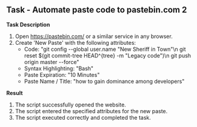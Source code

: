 ## Task - Automate paste code to pastebin.com 2

**Task Description**
1. Open https://pastebin.com/ or a similar service in any browser.
2. Create 'New Paste' with the following attributes: 
   - Code: "git config --global user.name  "New Sheriff in Town"\n
            git reset $(git commit-tree HEAD^{tree} -m "Legacy code")\n
            git push origin master --force"
   - Syntax Highlighting: "Bash"
   - Paste Expiration: "10 Minutes"
   - Paste Name / Title: "how to gain dominance among developers"

**Result**
1. The script successfully opened the website.
2. The script entered the specified attributes for the new paste.
3. The script executed correctly and completed the task.


